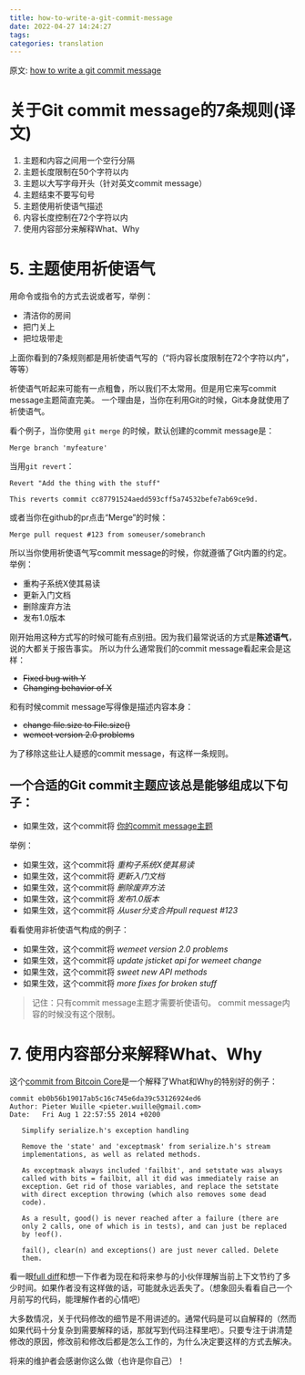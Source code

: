 ```yaml
---
title: how-to-write-a-git-commit-message
date: 2022-04-27 14:24:27
tags:
categories: translation
---
```

原文: [how to write a git commit message](https://cbea.ms/git-commit)

# 关于Git commit message的7条规则(译文)

1. 主题和内容之间用一个空行分隔
2. 主题长度限制在50个字符以内
3. 主题以大写字母开头（针对英文commit message）
4. 主题结束不要写句号
5. 主题使用祈使语气描述
6. 内容长度控制在72个字符以内
7. 使用内容部分来解释What、Why

# 5. 主题使用祈使语气
用命令或指令的方式去说或者写，举例：
* 清洁你的房间
* 把门关上
* 把垃圾带走
  
上面你看到的7条规则都是用祈使语气写的（“将内容长度限制在72个字符以内”，等等）
  
祈使语气听起来可能有一点粗鲁，所以我们不太常用。但是用它来写commit message主题简直完美。
一个理由是，当你在利用Git的时候，Git本身就使用了祈使语气。
  
看个例子，当你使用 `git merge` 的时候，默认创建的commit message是：
``` 
Merge branch 'myfeature'
```
当用`git revert`：
```
Revert "Add the thing with the stuff"

This reverts commit cc87791524aedd593cff5a74532befe7ab69ce9d.
```
或者当你在github的pr点击“Merge”的时候：
```
Merge pull request #123 from someuser/somebranch
```
所以当你使用祈使语气写commit message的时候，你就遵循了Git内置的约定。举例：
* 重构子系统X使其易读
* 更新入门文档
* 删除废弃方法
* 发布1.0版本
  
刚开始用这种方式写的时候可能有点别扭。因为我们最常说话的方式是**陈述语气**，说的大都关于报告事实。
所以为什么通常我们的commit message看起来会是这样：
* ~~Fixed bug with Y~~
* ~~Changing behavior of X~~

和有时候commit message写得像是描述内容本身：

* ~~change file.size to File.size()~~
* ~~wemeet version 2.0 problems~~
  
为了移除这些让人疑惑的commit message，有这样一条规则。  
## 一个合适的Git commit主题应该总是能够组成以下句子：
* 如果生效，这个commit将 <u>你的commit message主题</u>  

举例：
* 如果生效，这个commit将 *重构子系统X使其易读*
* 如果生效，这个commit将 *更新入门文档*
* 如果生效，这个commit将 *删除废弃方法*
* 如果生效，这个commit将 *发布1.0版本*
* 如果生效，这个commit将 *从user分支合并pull request #123*
  
看看使用非祈使语气构成的例子：
* 如果生效，这个commit将 *wemeet version 2.0 problems*
* 如果生效，这个commit将 *update jsticket api for wemeet change*
* 如果生效，这个commit将 *sweet new API methods*
* 如果生效，这个commit将 *more fixes for broken stuff*

> 记住：只有commit message主题才需要祈使语句。
  commit message内容的时候没有这个限制。

# 7. 使用内容部分来解释What、Why
这个[commit from Bitcoin Core](https://github.com/bitcoin/bitcoin/commit/eb0b56b19017ab5c16c745e6da39c53126924ed6)是一个解释了What和Why的特别好的例子：
```
commit eb0b56b19017ab5c16c745e6da39c53126924ed6
Author: Pieter Wuille <pieter.wuille@gmail.com>
Date:   Fri Aug 1 22:57:55 2014 +0200

   Simplify serialize.h's exception handling

   Remove the 'state' and 'exceptmask' from serialize.h's stream
   implementations, as well as related methods.

   As exceptmask always included 'failbit', and setstate was always
   called with bits = failbit, all it did was immediately raise an
   exception. Get rid of those variables, and replace the setstate
   with direct exception throwing (which also removes some dead
   code).

   As a result, good() is never reached after a failure (there are
   only 2 calls, one of which is in tests), and can just be replaced
   by !eof().

   fail(), clear(n) and exceptions() are just never called. Delete
   them.
```

看一眼[full diff](https://github.com/bitcoin/bitcoin/commit/eb0b56b19017ab5c16c745e6da39c53126924ed6)和想一下作者为现在和将来参与的小伙伴理解当前上下文节约了多少时间。如果作者没有这样做的话，可能就永远丢失了。（想象回头看看自己一个月前写的代码，能理解作者的心情吧）

大多数情况，关于代码修改的细节是不用讲述的。通常代码是可以自解释的（然而如果代码十分复杂到需要解释的话，那就写到代码注释里吧）。只要专注于讲清楚修改的原因，修改前和修改后都是怎么工作的，为什么决定要这样的方式去解决。

将来的维护者会感谢你这么做（也许是你自己）！